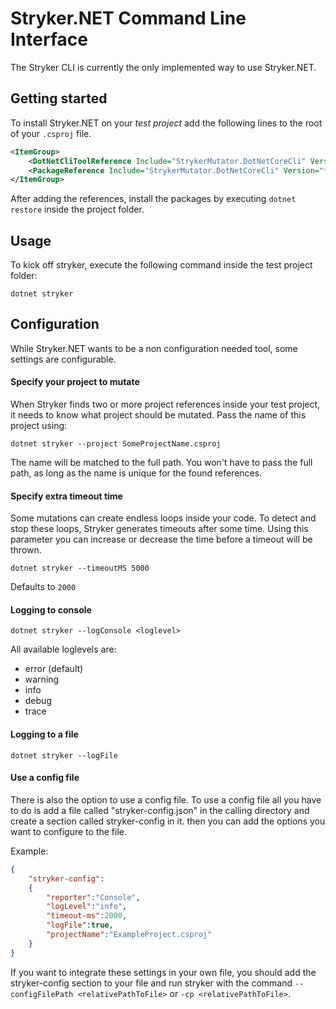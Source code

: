 # Stryker.NET Command Line Interface
The Stryker CLI is currently the only implemented way to use Stryker.NET. 

## Getting started
To install Stryker.NET on your *test project* add the following lines to the root of your `.csproj` file.

``` XML
<ItemGroup>
    <DotNetCliToolReference Include="StrykerMutator.DotNetCoreCli" Version="*" />
    <PackageReference Include="StrykerMutator.DotNetCoreCli" Version="*" />
</ItemGroup>
```

After adding the references, install the packages by executing `dotnet restore` inside the project folder.

## Usage
To kick off stryker, execute the following command inside the test project folder:

`dotnet stryker`

## Configuration
While Stryker.NET wants to be a non configuration needed tool, some settings are configurable.

#### Specify your project to mutate
When Stryker finds two or more project references inside your test project, it needs to know what project should be mutated. Pass the name of this project using:

`dotnet stryker --project SomeProjectName.csproj`

The name will be matched to the full path. You won't have to pass the full path, as long as the name is unique for the found references.

#### Specify extra timeout time
Some mutations can create endless loops inside your code. To detect and stop these loops, Stryker generates timeouts after some time. Using this parameter you can increase or decrease the time before a timeout will be thrown.

`dotnet stryker --timeoutMS 5000`

Defaults to `2000`

#### Logging to console

`dotnet stryker --logConsole <loglevel>`

All available loglevels are:
* error (default)
* warning
* info
* debug
* trace

#### Logging to a file

`dotnet stryker --logFile`

#### Use a config file
There is also the option to use a config file. To use a config file all you have to do is add a file called "stryker-config.json" in the calling directory and create a section called stryker-config in it. then you can add the options you want to configure to the file.

Example:
```json
{
    "stryker-config":
    {
        "reporter":"Console",
        "logLevel":"info",
        "timeout-ms":2000,
        "logFile":true,
        "projectName":"ExampleProject.csproj"
    }
}
```

If you want to integrate these settings in your own file, you should add the stryker-config section to your file and run stryker with the command `--configFilePath <relativePathToFile>` or `-cp <relativePathToFile>`.